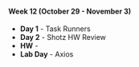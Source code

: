 #### Week 12 (October 29 - November 3)
* **Day 1** - Task Runners
* **Day 2** - Shotz HW Review
* **HW** -
* **Lab Day** - Axios
